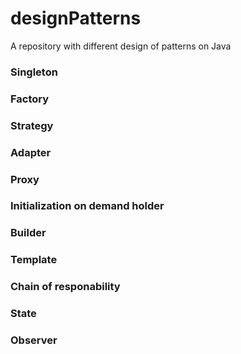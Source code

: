 # designPatterns
A repository with different design of patterns on Java

### Singleton

### Factory

### Strategy

### Adapter

### Proxy

### Initialization on demand holder

### Builder

### Template

### Chain of responability

### State

### Observer
